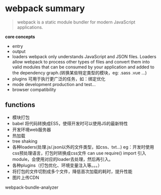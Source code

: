# webpack summary

> webpack is a static module bundler for modern JavaScript applications.

**core concepts**

- entry
- output
- loaders  webpack only understands JavaScript and JSON files. Loaders allow webpack to process other types of files and convert them into valid modules that can be consumed by your application and added to the dependency graph.(转换某些特定类型的模块，eg: .sass .vue ...)
- plugins 可用于执行更广泛的任务，如：绑定优化
- mode development production and test...
- browser compatibility

## functions

- 模块打包
- babel 将代码转换成ES5，使得开发时可以使用JS的最新特性
- 开发环境web服务器
- 热加载
- tree shaking
- 各种loaders(处理.js/.json以外的文件类型，如css、txt...) eg：开发时使用css预处理语言，打包时转换成css文件 can use require() import 引入module，会使用对应的loader去处理，然后再引入。
- 各种plugins（打包优化、环境变量注入等。。。）
- 将打包的文件切割成多个文件，降低首次加载的耗时，提升性能
- 图片上传CDN


webpack-bundle-analyzer